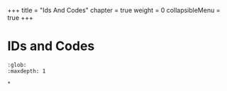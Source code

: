 +++
title = "Ids And Codes"
chapter = true
weight = 0
collapsibleMenu = true
+++

# IDs and Codes


```{toctree}
:glob:
:maxdepth: 1

*

```
